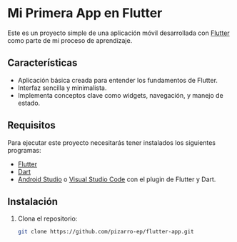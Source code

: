 # Mi Primera App en Flutter

Este es un proyecto simple de una aplicación móvil desarrollada con [Flutter](https://flutter.dev/) como parte de mi proceso de aprendizaje.

## Características

- Aplicación básica creada para entender los fundamentos de Flutter.
- Interfaz sencilla y minimalista.
- Implementa conceptos clave como widgets, navegación, y manejo de estado.

## Requisitos

Para ejecutar este proyecto necesitarás tener instalados los siguientes programas:

- [Flutter](https://flutter.dev/docs/get-started/install)
- [Dart](https://dart.dev/get-dart)
- [Android Studio](https://developer.android.com/studio) o [Visual Studio Code](https://code.visualstudio.com/) con el plugin de Flutter y Dart.

## Instalación

1. Clona el repositorio:
   ```bash
   git clone https://github.com/pizarro-ep/flutter-app.git
